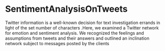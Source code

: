 # SentimentAnalysisOnTweets
Twitter information is a well-known decision for text investigation errands in light of the set number of characters .Here, we examined a Twitter network for emotion and sentiment analysis. We recognized the feelings and assumptions from tweets and their answers and outlined an inclination network subject to messages posted by the clients
